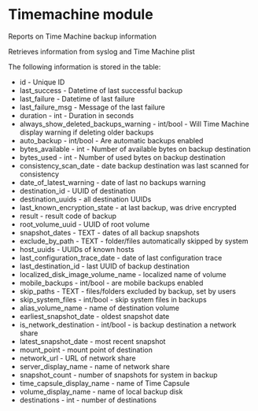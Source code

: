 Timemachine module
==================

Reports on Time Machine backup information 

Retrieves information from syslog and Time Machine plist

The following information is stored in the table:

* id - Unique ID
* last_success - Datetime of last successful backup
* last_failure - Datetime of last failure
* last_failure_msg - Message of the last failure
* duration - int - Duration in seconds
* always_show_deleted_backups_warning - int/bool - Will Time Machine display warning if deleting older backups
* auto_backup - int/bool - Are automatic backups enabled
* bytes_available - int - Number of available bytes on backup destination
* bytes_used - int - Number of used bytes on backup destination
* consistency_scan_date - date backup destination was last scanned for consistency
* date_of_latest_warning - date of last no backups warning
* destination_id - UUID of destination
* destination_uuids - all destination UUIDs
* last_known_encryption_state - at last backup, was drive encrypted
* result - result code of backup
* root_volume_uuid - UUID of root volume
* snapshot_dates - TEXT - dates of all backup snapshots
* exclude_by_path - TEXT - folder/files automatically skipped by system
* host_uuids - UUIDs of known hosts
* last_configuration_trace_date - date of last configuration trace
* last_destination_id - last UUID of backup destination
* localized_disk_image_volume_name - localized name of volume
* mobile_backups - int/bool - are mobile backups enabled
* skip_paths - TEXT - files/folders excluded by backup, set by users
* skip_system_files - int/bool - skip system files in backups
* alias_volume_name - name of destination volume
* earliest_snapshot_date - oldest snapshot date
* is_network_destination - int/bool - is backup destination a network share
* latest_snapshot_date - most recent snapshot
* mount_point - mount point of destination
* network_url - URL of network share
* server_display_name - name of network share
* snapshot_count - number of snapshots for system in backup
* time_capsule_display_name - name of Time Capsule
* volume_display_name - name of local backup disk
* destinations - int - number of destinations

